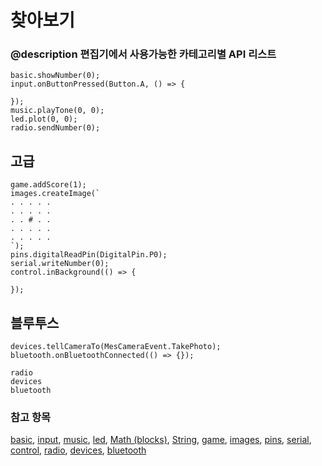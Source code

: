 # 찾아보기

### @description 편집기에서 사용가능한 카테고리별 API 리스트

```namespaces
basic.showNumber(0);
input.onButtonPressed(Button.A, () => {

});
music.playTone(0, 0);
led.plot(0, 0);
radio.sendNumber(0);
```

## 고급

```namespaces
game.addScore(1);
images.createImage(`
. . . . .
. . . . .
. . # . .
. . . . .
. . . . .
`);
pins.digitalReadPin(DigitalPin.P0);
serial.writeNumber(0);
control.inBackground(() => {

});
```

## 블루투스

```namespaces
devices.tellCameraTo(MesCameraEvent.TakePhoto);
bluetooth.onBluetoothConnected(() => {});
```

```package
radio
devices
bluetooth
```

### 참고 항목

[basic](/reference/basic), [input](/reference/input), [music](/reference/music), [led](/reference/led), [Math (blocks)](/blocks/math), [String](/reference/types/string), [game](/reference/game), [images](/reference/images), [pins](/reference/pins), [serial](/reference/serial), [control](/reference/control), [radio](/reference/radio), [devices](/reference/devices), [bluetooth](/reference/bluetooth)